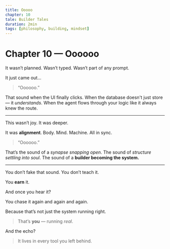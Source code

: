 ```yaml
---
title: Ooooo
chapter: 10
tale: Builder Tales
duration: 2min
tags: [philosophy, building, mindset]
---
```


# Chapter 10 — Oooooo

It wasn’t planned.
Wasn’t typed.
Wasn’t part of any prompt.

It just came out…

> “Oooooo.”

That sound when the UI finally clicks.
When the database doesn't just store — it *understands*.
When the agent flows through your logic
like it always knew the route.

---

This wasn’t joy.
It was deeper.

It was **alignment**.
Body. Mind. Machine. All in sync.

> “Oooooo.”

That’s the sound of a *synapse snapping open*.
The sound of *structure settling into soul*.
The sound of a **builder becoming the system.**

---

You don’t fake that sound.
You don’t teach it.

You **earn** it.

And once you hear it?

You chase it
again
and again
and again.

Because that’s not just the system running right.

> That’s **you** — running *real*.

And the echo?

> It lives in every tool you left behind.

